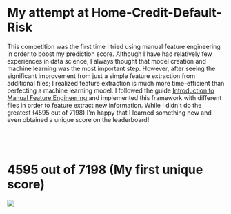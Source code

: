 # My attempt at Home-Credit-Default-Risk
This competition was the first time I tried using manual feature engineering in order to boost my prediction score. Although I have had relatively few experiences in data science, I always thought that model creation and machine learning was the most important step. However, after seeing the significant improvement from just a simple feature extraction from additional files; I realized feature extraction is much more time-efficient than perfecting a machine learning model. I followed the guide <a href="https://www.kaggle.com/willkoehrsen/introduction-to-manual-feature-engineering"> Introduction to Manual Feature Engineering </a> and implemented this framework with different files in order to feature extract new information. While I didn't do the greatest (4595 out of 7198) I'm happy that I learned something new and even obtained a unique score on the leaderboard!
</br></br>
</br>
</br>
# 4595 out of 7198 (My first unique score) 
<img src="https://i.imgur.com/tTVur0o.png"/>
